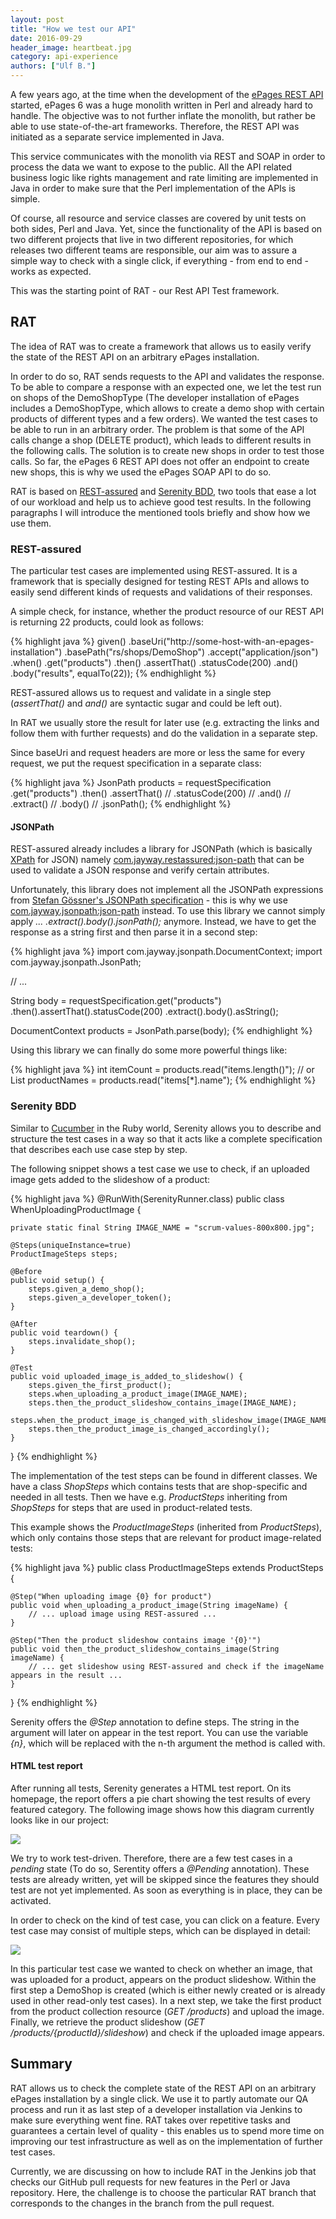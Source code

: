 ```yaml
---
layout: post
title: "How we test our API"
date: 2016-09-29
header_image: heartbeat.jpg
category: api-experience
authors: ["Ulf B."]
---
```


A few years ago, at the time when the development of the [ePages REST API](https://developer.epages.com/apps) started,
ePages 6 was a huge monolith written in Perl and already hard to handle.
The objective was to not further inflate the monolith, but rather be able to use state-of-the-art frameworks.
Therefore, the REST API was initiated as a separate service implemented in Java.

This service communicates with the monolith via REST and SOAP in order to process the data we want to expose to the public.
All the API related business logic like rights management and rate limiting are implemented in Java in order to make sure that the Perl implementation of the APIs is simple.

Of course, all resource and service classes are covered by unit tests on both sides, Perl and Java.
Yet, since the functionality of the API is based on two different projects that live in two different repositories,
for which releases two different teams are responsible,
our aim was to assure a simple way to check with a single click, if everything - from end to end - works as expected.

This was the starting point of RAT - our Rest API Test framework.

## RAT

The idea of RAT was to create a framework that allows us to easily verify the state of the REST API on an arbitrary ePages installation.

In order to do so, RAT sends requests to the API and validates the response.
To be able to compare a response with an expected one, we let the test run on shops of the DemoShopType
(The developer installation of ePages includes a DemoShopType, which allows to create a demo shop with certain products of different types and a few orders).
We wanted the test cases to be able to run in an arbitrary order.
The problem is that some of the API calls change a shop (DELETE product),
which leads to different results in the following calls.
The solution is to create new shops in order to test those calls.
So far, the ePages 6 REST API does not offer an endpoint to create new shops, this is why we used the ePages SOAP API to do so.

RAT is based on [REST-assured](http://rest-assured.io/) and [Serenity BDD](http://www.thucydides.info), two tools that ease a lot of our workload and help us to achieve good test results.
In the following paragraphs I will introduce the mentioned tools briefly and show how we use them.

### REST-assured

The particular test cases are implemented using REST-assured. It is a framework that is specially designed for testing REST APIs and allows to easily send different kinds of requests and validations of their responses.

A simple check, for instance, whether the product resource of our REST API is returning 22 products, could look as follows:

{% highlight java %}
given()
    .baseUri("http://some-host-with-an-epages-installation")
    .basePath("rs/shops/DemoShop")
    .accept("application/json")
.when()
    .get("products")
.then()
    .assertThat()
    .statusCode(200)
    .and()
    .body("results", equalTo(22));
{% endhighlight %}

REST-assured allows us to request and validate in a single step (*assertThat()* and *and()* are syntactic sugar and could be left out).

In RAT we usually store the result for later use (e.g. extracting the links and follow them with further requests)
and do the validation in a separate step.

Since baseUri and request headers are more or less the same for every request, we put the request specification in a separate class:

{% highlight java %}
JsonPath products = requestSpecification
                    .get("products")
                    .then()
                    .assertThat() //
                    .statusCode(200) //
                    .and() //
                    .extract() //
                    .body() //
                    .jsonPath();
{% endhighlight %}

#### JSONPath ####

REST-assured already includes a library for JSONPath (which is basically [XPath](https://en.wikipedia.org/wiki/XPath) for JSON) namely [com.jayway.restassured:json-path](https://mvnrepository.com/artifact/com.jayway.restassured/json-path)
that can be used to validate a JSON response and verify certain attributes.

Unfortunately, this library does not implement all the JSONPath expressions from [Stefan Gössner's JSONPath specification](http://goessner.net/articles/JsonPath/) - this is why we use [com.jayway.jsonpath:json-path](https://mvnrepository.com/artifact/com.jayway.jsonpath/json-path) instead.
To use this library we cannot simply apply *... .extract().body().jsonPath();* anymore. Instead, we have to get the response as a string first and then parse it in a second step:

{% highlight java %}
import com.jayway.jsonpath.DocumentContext;
import com.jayway.jsonpath.JsonPath;

// ...

String body = requestSpecification.get("products")
            .then().assertThat().statusCode(200)
            .extract().body().asString();

DocumentContext products = JsonPath.parse(body);
{% endhighlight %}

Using this library we can finally do some more powerful things like:

{% highlight java %}
int itemCount = products.read("items.length()");
// or
List<String> productNames = products.read("items[*].name");
{% endhighlight %}

### Serenity BDD

Similar to [Cucumber](https://cucumber.io/) in the Ruby world,
Serenity allows you to describe and structure the test cases in a way so that it acts like a complete specification that describes each use case step by step.

The following snippet shows a test case we use to check, if an uploaded image gets added to the slideshow of a product:

{% highlight java %}
@RunWith(SerenityRunner.class)
public class WhenUploadingProductImage {

    private static final String IMAGE_NAME = "scrum-values-800x800.jpg";

    @Steps(uniqueInstance=true)
    ProductImageSteps steps;

    @Before
    public void setup() {
        steps.given_a_demo_shop();
        steps.given_a_developer_token();
    }

    @After
    public void teardown() {
        steps.invalidate_shop();
    }

    @Test
    public void uploaded_image_is_added_to_slideshow() {
        steps.given_the_first_product();
        steps.when_uploading_a_product_image(IMAGE_NAME);
        steps.then_the_product_slideshow_contains_image(IMAGE_NAME);
        steps.when_the_product_image_is_changed_with_slideshow_image(IMAGE_NAME);
        steps.then_the_product_image_is_changed_accordingly();
    }

}
{% endhighlight %}

The implementation of the test steps can be found in different classes.
We have a class *ShopSteps* which contains tests that are shop-specific and needed in all tests.
Then we have e.g. *ProductSteps* inheriting from *ShopSteps* for steps that are used in product-related tests.

This example shows the *ProductImageSteps* (inherited from *ProductSteps*), which only contains those steps that are relevant for product image-related tests:

{% highlight java %}
public class ProductImageSteps extends ProductSteps {

    @Step("When uploading image {0} for product")
    public void when_uploading_a_product_image(String imageName) {
        // ... upload image using REST-assured ...
    }

    @Step("Then the product slideshow contains image '{0}'")
    public void then_the_product_slideshow_contains_image(String imageName) {
        // ... get slideshow using REST-assured and check if the imageName appears in the result ...
    }
}
{% endhighlight %}

Serenity offers the *@Step* annotation to define steps.
The string in the argument will later on appear in the test report.
You can use the variable *{n}*, which will be replaced with the n-th argument the method is called with.

#### HTML test report

After running all tests, Serenity generates a HTML test report.
On its homepage, the report offers a pie chart showing the test results of every featured category.
The following image shows how this diagram currently looks like in our project:

![](/assets/img/pages/blog/images/blog-rat-serenity-results.png)

We try to work test-driven.
Therefore, there are a few test cases in a *pending* state (To do so, Serentity offers a *@Pending* annotation).
These tests are already written, yet will be skipped since the features they should test are not yet implemented.
As soon as everything is in place, they can be activated.

In order to check on the kind of test case, you can click on a feature.
Every test case may consist of multiple steps, which can be displayed in detail:

![](/assets/img/pages/blog/images/blog-rat-serenity-results-slideshow.png)

In this particular test case we wanted to check on whether an image, that was uploaded for a product, appears on the product slideshow.
Within the first step a DemoShop is created (which is either newly created or is already used in other read-only test cases).
In a next step, we take the first product from the product collection resource (*GET /products*) and upload the image. Finally, we retrieve the product slideshow (*GET /products/{productId}/slideshow*) and check if the uploaded image appears.

## Summary

RAT allows us to check the complete state of the REST API on an arbitrary ePages installation by a single click.
We use it to partly automate our QA process and run it as last step of a developer installation via Jenkins to make sure everything went fine.
RAT takes over repetitive tasks and guarantees a certain level of quality - this enables us to spend more time on improving our test infrastructure as well as on the implementation of further test cases.

Currently, we are discussing on how to include RAT in the Jenkins job that checks our GitHub pull requests for new features in the Perl or Java repository.
Here, the challenge is to choose the particular RAT branch that corresponds to the changes in the branch from the pull request.
